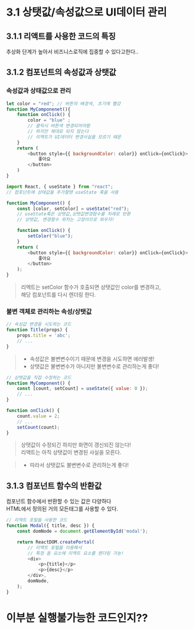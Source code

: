 # 3.1 상탯값/속성값으로 UI데이터 관리

## 3.1.1 리액트를 사용한 코드의 특징
추상화 단계가 높아서 비즈니스로직에 집중할 수 있다고한다..

## 3.1.2 컴포넌트의 속성값과 상탯값

### **속성값과 상태값으로 관리**

```javascript
let color = "red"; // 버튼의 배경색, 초기에 빨강
function MyComponenet(){
    function onClick() {
        color = "blue" ; 
        // 클릭시 버튼색 변경되어야함
        // 하지만 제대로 되지 않는다
        // 리액트가 UI데이터 변경사실을 모르기 때문
    }
    return (
        <button style={{ backgroundColor: color}} onClick={onClick}>
            좋아요
        </button>
    )
}
```

```javascript
import React, { useState } from "react";
// 컴포넌트에 상태값을 추가할땐 useState 훅을 사용

function MyComponent() {
    const [color, setColor] = useState("red");
    // useState훅은 상탯값,상탯값변경함수를 차례로 반환
    // 상탯값, 변경함수 위치는 고정이므로 외우자!

    function onClick() {
        setColor("blue");
    }
    return (
        <button style={{ backgroundColor: color}} onClick={onClick}>
            좋아요
        </button>
    );
}
```
> 리액트는 setColor 함수가 호출되면 상탯값인 color를 변경하고, </br> 해당 컴포넌트를 다시 렌더링 한다.

### **불변 객체로 관리하는 속성/상탯값**
```javascript
// 속성값 변경을 시도하는 코드
function Title(props) {
    props.title = 'abc';
    // ...
}
```
> - 속성값은 불변변수이기 때문에 변경을 시도하면 에러발생! </br>
> - 상탯값은 불변변수가 아니지만 불변변수로 관리하는게 좋다!

```javascript
// 상탯값을 직접 수정하는 코드
function MyComponent() {
    const [count, setCount] = useState({ value: 0 });
    // ...
}

function onClick() {
    count.value = 2;
    // ...
    setCount(count);
}
```
> 상탯값이 수정되긴 하지만 화면이 갱신되진 않는다! </br>
> 리액트는 아직 상탯값이 변경된 사실을 모른다. </br>

> - 따라서 상탯값도 불변변수로 관리하는게 좋다!

## 3.1.3 컴포넌트 함수의 반환값
컴포넌트 함수에서 반환할 수 있는 값은 다양하다 </br>
HTML에서 정의된 거의 모든태그를 사용할 수 있다. </br>

```javascript
// 리액트 포털을 사용한 코드
function Modal({ title, desc }) {
    const domNode = document.getElementById('modal');

    return ReactDOM.createPortal(
        // 리액트 포털을 이용해서
        // 특정 돔 요소에 리액트 요소를 렌더링 가능!
        <div>
            <p>{title}</p>
            <p>{desc}</p>
        </div>,
        domNode,
    );
}
```

# 이부분 실행불가능한 코드인지??

```






















